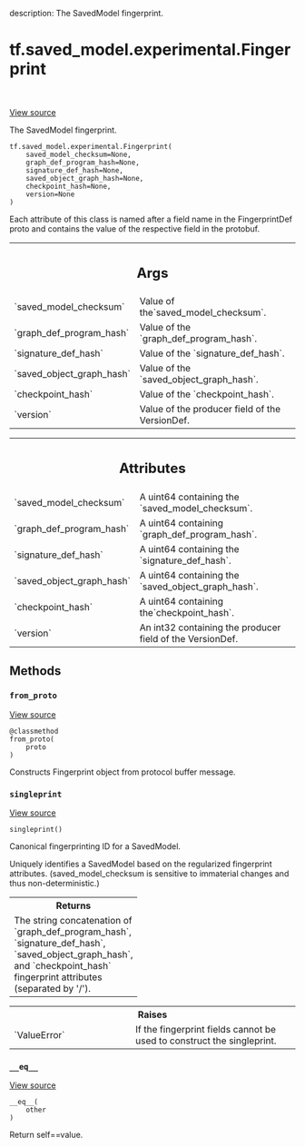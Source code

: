 description: The SavedModel fingerprint.

<div itemscope itemtype="http://developers.google.com/ReferenceObject">
<meta itemprop="name" content="tf.saved_model.experimental.Fingerprint" />
<meta itemprop="path" content="Stable" />
<meta itemprop="property" content="__eq__"/>
<meta itemprop="property" content="__init__"/>
<meta itemprop="property" content="from_proto"/>
<meta itemprop="property" content="singleprint"/>
</div>

# tf.saved_model.experimental.Fingerprint

<!-- Insert buttons and diff -->

<table class="tfo-notebook-buttons tfo-api nocontent" align="left">

</table>

<a target="_blank" class="external" href="/code/stable/tensorflow/python/saved_model/fingerprinting.py">View source</a>



The SavedModel fingerprint.

<pre class="devsite-click-to-copy prettyprint lang-py tfo-signature-link">
<code>tf.saved_model.experimental.Fingerprint(
    saved_model_checksum=None,
    graph_def_program_hash=None,
    signature_def_hash=None,
    saved_object_graph_hash=None,
    checkpoint_hash=None,
    version=None
)
</code></pre>



<!-- Placeholder for "Used in" -->

Each attribute of this class is named after a field name in the
FingerprintDef proto and contains the value of the respective field in the
protobuf.

<!-- Tabular view -->
 <table class="responsive fixed orange">
<colgroup><col width="214px"><col></colgroup>
<tr><th colspan="2"><h2 class="add-link">Args</h2></th></tr>

<tr>
<td>
`saved_model_checksum`<a id="saved_model_checksum"></a>
</td>
<td>
Value of the`saved_model_checksum`.
</td>
</tr><tr>
<td>
`graph_def_program_hash`<a id="graph_def_program_hash"></a>
</td>
<td>
Value of the `graph_def_program_hash`.
</td>
</tr><tr>
<td>
`signature_def_hash`<a id="signature_def_hash"></a>
</td>
<td>
Value of the `signature_def_hash`.
</td>
</tr><tr>
<td>
`saved_object_graph_hash`<a id="saved_object_graph_hash"></a>
</td>
<td>
Value of the `saved_object_graph_hash`.
</td>
</tr><tr>
<td>
`checkpoint_hash`<a id="checkpoint_hash"></a>
</td>
<td>
Value of the `checkpoint_hash`.
</td>
</tr><tr>
<td>
`version`<a id="version"></a>
</td>
<td>
Value of the producer field of the VersionDef.
</td>
</tr>
</table>





<!-- Tabular view -->
 <table class="responsive fixed orange">
<colgroup><col width="214px"><col></colgroup>
<tr><th colspan="2"><h2 class="add-link">Attributes</h2></th></tr>

<tr>
<td>
`saved_model_checksum`<a id="saved_model_checksum"></a>
</td>
<td>
A uint64 containing the `saved_model_checksum`.
</td>
</tr><tr>
<td>
`graph_def_program_hash`<a id="graph_def_program_hash"></a>
</td>
<td>
A uint64 containing `graph_def_program_hash`.
</td>
</tr><tr>
<td>
`signature_def_hash`<a id="signature_def_hash"></a>
</td>
<td>
A uint64 containing the `signature_def_hash`.
</td>
</tr><tr>
<td>
`saved_object_graph_hash`<a id="saved_object_graph_hash"></a>
</td>
<td>
A uint64 containing the `saved_object_graph_hash`.
</td>
</tr><tr>
<td>
`checkpoint_hash`<a id="checkpoint_hash"></a>
</td>
<td>
A uint64 containing the`checkpoint_hash`.
</td>
</tr><tr>
<td>
`version`<a id="version"></a>
</td>
<td>
An int32 containing the producer field of the VersionDef.
</td>
</tr>
</table>



## Methods

<h3 id="from_proto"><code>from_proto</code></h3>

<a target="_blank" class="external" href="/code/stable/tensorflow/python/saved_model/fingerprinting.py">View source</a>

<pre class="devsite-click-to-copy prettyprint lang-py tfo-signature-link">
<code>@classmethod</code>
<code>from_proto(
    proto
)
</code></pre>

Constructs Fingerprint object from protocol buffer message.


<h3 id="singleprint"><code>singleprint</code></h3>

<a target="_blank" class="external" href="/code/stable/tensorflow/python/saved_model/fingerprinting.py">View source</a>

<pre class="devsite-click-to-copy prettyprint lang-py tfo-signature-link">
<code>singleprint()
</code></pre>

Canonical fingerprinting ID for a SavedModel.

Uniquely identifies a SavedModel based on the regularized fingerprint
attributes. (saved_model_checksum is sensitive to immaterial changes and
thus non-deterministic.)

<!-- Tabular view -->
 <table class="responsive fixed orange">
<colgroup><col width="214px"><col></colgroup>
<tr><th colspan="2">Returns</th></tr>
<tr class="alt">
<td colspan="2">
The string concatenation of `graph_def_program_hash`,
`signature_def_hash`, `saved_object_graph_hash`, and `checkpoint_hash`
fingerprint attributes (separated by '/').
</td>
</tr>

</table>



<!-- Tabular view -->
 <table class="responsive fixed orange">
<colgroup><col width="214px"><col></colgroup>
<tr><th colspan="2">Raises</th></tr>

<tr>
<td>
`ValueError`
</td>
<td>
If the fingerprint fields cannot be used to construct the
singleprint.
</td>
</tr>
</table>



<h3 id="__eq__"><code>__eq__</code></h3>

<a target="_blank" class="external" href="/code/stable/tensorflow/python/saved_model/fingerprinting.py">View source</a>

<pre class="devsite-click-to-copy prettyprint lang-py tfo-signature-link">
<code>__eq__(
    other
)
</code></pre>

Return self==value.




